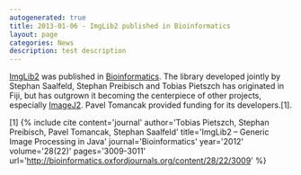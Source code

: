 ```yaml
---
autogenerated: true
title: 2013-01-06 - ImgLib2 published in Bioinformatics
layout: page
categories: News
description: test description
---
```


[ImgLib2](/imglib2) was published in [Bioinformatics](http://bioinformatics.oxfordjournals.org/content/28/22/3009). The library developed jointly by Stephan Saalfeld, Stephan Preibisch and Tobias Pietszch has originated in Fiji, but has outgrown it becoming the centerpiece of other projects, especially [ImageJ2](/software/imagej2). Pavel Tomancak provided funding for its developers.[1].

<references/>



[1] {% include cite content='journal' author='Tobias Pietszch, Stephan Preibisch, Pavel Tomancak, Stephan Saalfeld' title='ImgLib2 – Generic Image Processing in Java' journal='Bioinformatics' year='2012' volume='28(22)' pages='3009-3011' url='http://bioinformatics.oxfordjournals.org/content/28/22/3009' %}
